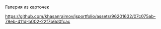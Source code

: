 Галерия из карточек


https://github.com/khasanraimov/jsportfolio/assets/96201632/07c075ab-78eb-411d-b002-22f7b6d0fcac

